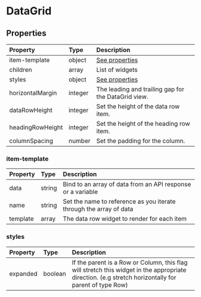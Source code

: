 # DataGrid

## Properties

| Property         | Type    | Description                                         |
| :--------------- | :------ | :-------------------------------------------------- |
| item-template    | object  | [See properties](#item-template)                    |
| children         | array   | List of widgets                                     |
| styles           | object  | [See properties](#styles)                           |
| horizontalMargin | integer | The leading and trailing gap for the DataGrid view. |
| dataRowHeight    | integer | Set the height of the data row item.                |
| headingRowHeight | integer | Set the height of the heading row item.             |
| columnSpacing    | number  | Set the padding for the column.                     |

### item-template

| Property | Type   | Description                                                        |
| :------- | :----- | :----------------------------------------------------------------- |
| data     | string | Bind to an array of data from an API response or a variable        |
| name     | string | Set the name to reference as you iterate through the array of data |
| template | array  | The data row widget to render for each item                        |

### styles

| Property | Type    | Description                                                                                                                                          |
| :------- | :------ | :--------------------------------------------------------------------------------------------------------------------------------------------------- |
| expanded | boolean | If the parent is a Row or Column, this flag will stretch this widget in the appropriate direction. (e.g stretch horizontally for parent of type Row) |
